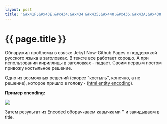 ```yaml
---
layout: post
title: '&#x41F;&#x43E;&#x434;&#x434;&#x435;&#x440;&#x436;&#x43A;&#x430; &#x440;&#x443;&#x441;&#x441;&#x43A;&#x43E;&#x433;&#x43E; &#x44F;&#x437;&#x44B;&#x43A;&#x430; &#x432; Jekyll Now and Github Pages'
---
```


{{ page.title }}
================

<p>
	Обнаружил проблемы в связке Jekyll Now-Github Pages с поддержкой русского языка в заголовках. В тексте все работает хорошо. А при использовании кириллицы в заголовках - падает. Своим первым постом привожу костыльное решение.
</p>

<p>
	Одно из возможных решений (скорее "костыль", конечно, а не решение), которое пришло в голову - (<a href = "https://mothereff.in/html-entities">html entity encoding</a>).
</p>

<p>
	<b>
		Пример encoding:
	</b>
</p>
<img src="https://trthhrtz.github.io/images/posts/encoder_pic.png" style="max-height: 300px;" />

Затем результат из Encoded оборачиваем кавычками '' и закидываем в title.

